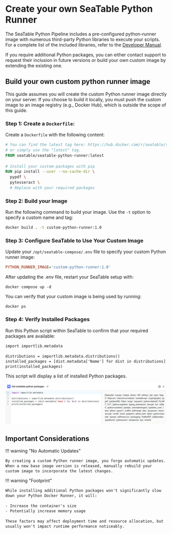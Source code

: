 # Create your own SeaTable Python Runner

The SeaTable Python Pipeline includes a pre-configured python-runner image with numerous third-party Python libraries to execute your scripts. For a complete list of the included libraries, refer to the [Developer Manual](https://developer.seatable.io/scripts/python/common_questions/#install-and-use-custom-python-libraries).

If you require additional Python packages, you can either contact support to request their inclusion in future versions or build your own custom image by extending the existing one.

## Build your own custom python runner image

This guide assumes you will create the custom Python runner image directly on your server. If you choose to build it locally, you must push the custom image to an image registry (e.g., Docker Hub), which is outside the scope of this guide.

### Step 1: Create a `Dockerfile`:

Create a `Dockerfile` with the following content:

```Dockerfile
# You can find the latest tag here: https://hub.docker.com/r/seatable/seatable-python-runner/tags
# or simply use the "latest" tag.
FROM seatable/seatable-python-runner:latest

# Install your custom-packages with pip
RUN pip install --user --no-cache-dir \
  pypdf \
  pytesseract \
  # Replace with your required packages
```

### Step 2: Build your Image

Run the following command to build your image. Use the `-t` option to specify a custom name and tag:

```bash
docker build . -t custom-python-runner:1.0
```

### Step 3: Configure SeaTable to Use Your Custom Image

Update your `/opt/seatable-compose/.env` file to specify your custom Python runner image:

```ini
PYTHON_RUNNER_IMAGE='custom-python-runner:1.0'
```

After updating the .env file, restart your SeaTable setup with:

```
docker compose up -d
```

You can verify that your custom image is being used by running:

```
docker ps
```

### Step 4: Verify Installed Packages

Run this Python script within SeaTable to confirm that your required packages are available:

```
import importlib.metadata

distributions = importlib.metadata.distributions()
installed_packages = [dist.metadata['Name'] for dist in distributions]
print(installed_packages)
```

This script will display a list of installed Python packages.

![List of available python packages](../../assets/images/custom-python-available-packages.png)

## Important Considerations

!!! warning "No Automatic Updates"

    By creating a custom Python runner image, you forgo automatic updates. When a new base image version is released, manually rebuild your custom image to incorporate the latest changes.

!!! warning "Footprint"

    While installing additional Python packages won't significantly slow down your Python Docker Runner, it will:
    
    - Increase the container's size
    - Potentially increase memory usage

    These factors may affect deployment time and resource allocation, but usually won't impact runtime performance noticeably.